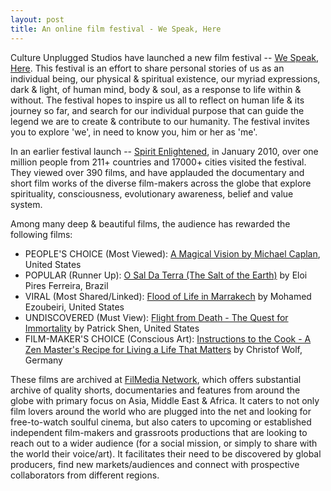 ```yaml
---
layout: post
title: An online film festival - We Speak, Here
---
```


Culture Unplugged Studios have launched a new film festival -- <a href="http://www.cultureunplugged.com/festival/">We Speak, Here</a>. This festival is an effort to share personal stories of us as an individual being, our physical & spiritual existence, our myriad expressions, dark & light, of human mind, body & soul, as a response to life within & without. The festival hopes to inspire us all to reflect on human life & its journey so far, and search for our individual purpose that can guide the legend we are to create & contribute to our humanity. The festival invites you to explore 'we', in need to know you, him or her as 'me'.

In an earlier festival launch -- <a href="http://www.cultureunplugged.com/filmedia/">Spirit Enlightened</a>, in January 2010, over one million people from 211+ countries and 17000+ cities visited the festival. They viewed over 390 films, and have applauded the documentary and short film works of the diverse film-makers across the globe that explore spirituality, consciousness, evolutionary awareness, belief and value system.

Among many deep & beautiful films, the audience has rewarded the following films:

- PEOPLE'S CHOICE (Most Viewed): <a href="http://www.cultureunplugged.com/play/2422/A-Magical-Vision">A Magical Vision by Michael Caplan</a>, United States
- POPULAR (Runner Up): <a href="http://www.cultureunplugged.com/play/2809/O-Sal-Da-Terra--The-Salt-of-the-Earth-">O Sal Da Terra (The Salt of the Earth)</a> by Eloi Pires Ferreira, Brazil
-  VIRAL (Most Shared/Linked): <a href="http://www.cultureunplugged.com/play/2496/Flood-of-Life-in-Marrakech">Flood of Life in Marrakech</a> by Mohamed Ezoubeiri, United States
- UNDISCOVERED (Must View): <a href="http://www.cultureunplugged.com/play/2307">Flight from Death - The Quest for Immortality</a> by Patrick Shen, United States
- FILM-MAKER'S CHOICE (Conscious Art): <a href="http://www.cultureunplugged.com/play/2716/Instructions-to-the-Cook--A-Zen-Master-s-Recipe-for-Living-a-Life-That-Matters">Instructions to the Cook - A Zen Master's Recipe for Living a Life That Matters</a> by Christof Wolf, Germany

These films are archived at <a href="http://www.cultureunplugged.com/filmedia/">FilMedia Network</a>, which offers substantial archive of quality shorts, documentaries and features from around the globe with primary focus on Asia, Middle East & Africa. It caters to not only film lovers around the world who are plugged into the net and looking for free-to-watch soulful cinema, but also caters to upcoming or established independent film-makers and grassroots productions that are looking to reach out to a wider audience (for a social mission, or simply to share with the world their voice/art). It facilitates their need to be discovered by global producers, find new markets/audiences and connect with prospective collaborators from different regions.